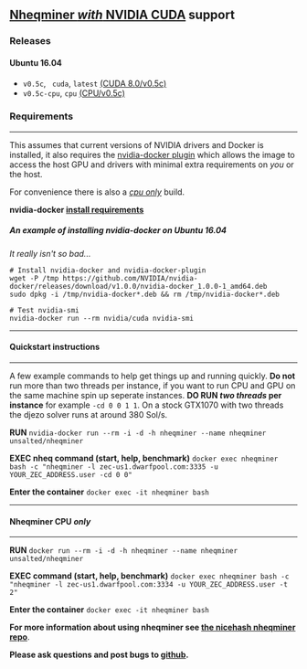 ## [Nheqminer *with* NVIDIA CUDA](https://github.com/unsalted/docker-nheqminer-cuda) support

### Releases

#### Ubuntu 16.04
- `v0.5c`, ` cuda`, `latest` [(CUDA 8.0/v0.5c)](https://github.com/unsalted/docker-nheqminer-cuda/blob/master/Dockerfile)
- `v0.5c-cpu`, `cpu` [(CPU/v0.5c)](https://github.com/unsalted/docker-nheqminer-cuda/blob/cpu/Dockerfile)

### Requirements
---
This assumes that current versions of NVIDIA drivers and Docker is installed, it also requires the [nvidia-docker plugin](https://github.com/NVIDIA/nvidia-docker) which allows the image to access the host GPU and drivers with minimal extra requirements on *you* or  the host.

For convenience there is also a [*cpu only*](https://github.com/unsalted/docker-nheqminer-cuda/blob/cpu/Dockerfile) build.

**nvidia-docker [install requirements](https://github.com/NVIDIA/nvidia-docker/wiki/Installation)**

##### An example of installing nvidia-docker on Ubuntu 16.04
*It really isn't so bad...*
```
# Install nvidia-docker and nvidia-docker-plugin
wget -P /tmp https://github.com/NVIDIA/nvidia-docker/releases/download/v1.0.0/nvidia-docker_1.0.0-1_amd64.deb
sudo dpkg -i /tmp/nvidia-docker*.deb && rm /tmp/nvidia-docker*.deb

# Test nvidia-smi
nvidia-docker run --rm nvidia/cuda nvidia-smi

```
---

#### Quickstart instructions
---
A few example commands to help get things up and running quickly.
**Do not** run more than two threads per instance, if you want to run CPU and GPU on the same machine spin up seperate instances.
**DO RUN *two threads* per instance** for example `-cd 0 0 1 1`.
On a stock GTX1070 with two threads the djezo solver runs at around 380 Sol/s.

**RUN**
`nvidia-docker run --rm -i -d -h nheqminer --name nheqminer unsalted/nheqminer`

**EXEC nheq command (start, help, benchmark)**
`docker exec nheqminer bash -c "nheqminer -l zec-us1.dwarfpool.com:3335 -u YOUR_ZEC_ADDRESS.user -cd 0 0"`

**Enter the container**
`docker exec -it nheqminer bash`

---
#### Nheqminer CPU *only*
---

**RUN**
`docker run --rm -i -d -h nheqminer --name nheqminer unsalted/nheqminer`

**EXEC command (start, help, benchmark)**
`docker exec nheqminer bash -c "nheqminer -l zec-us1.dwarfpool.com:3334 -u YOUR_ZEC_ADDRESS.user -t 2"`

**Enter the container**
`docker exec -it nheqminer bash`


**For more information about using nheqminer see [the nicehash nheqminer repo](https://github.com/nicehash/nheqminer)**.

**Please ask questions and post bugs to [github](https://github.com/unsalted/docker-nheqminer-cuda).**
